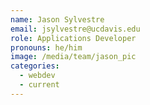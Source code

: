 ```yaml
---
name: Jason Sylvestre
email: jsylvestre@ucdavis.edu
role: Applications Developer
pronouns: he/him
image: /media/team/jason_pic
categories:
  - webdev
  - current
---
```

